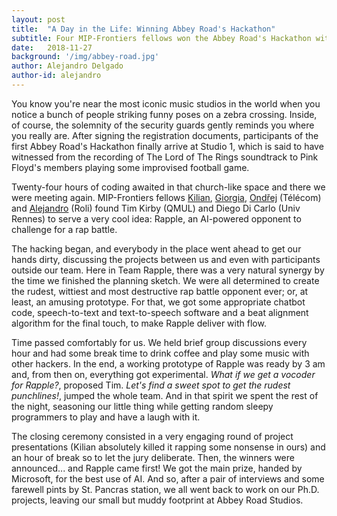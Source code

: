 ```yaml
---
layout: post
title:  "A Day in the Life: Winning Abbey Road's Hackathon"
subtitle: Four MIP-Frontiers fellows won the Abbey Road's Hackathon with the Rapple - virtual rap-battle opponent.
date:   2018-11-27
background: '/img/abbey-road.jpg'
author: Alejandro Delgado
author-id: alejandro
---
```


You know you're near the most iconic music studios in the world when you notice a bunch of people striking funny poses on a zebra crossing. Inside, of course, the solemnity of the security guards gently reminds you where you really are. After signing the registration documents, participants of the first Abbey Road's Hackathon finally arrive at Studio 1, which is said to have witnessed from the recording of The Lord of The Rings soundtrack to Pink Floyd's members playing some improvised football game.

Twenty-four hours of coding awaited in that church-like space and there we were meeting again. MIP-Frontiers fellows [Kilian](/people#kilian), [Giorgia](/people#giorgia), [Ondřej](/people#ondrej) (Télécom) and [Alejandro](/people#alejandro) (Roli) found Tim Kirby (QMUL) and Diego Di Carlo (Univ Rennes) to serve a very cool idea: Rapple, an AI-powered opponent to challenge for a rap battle.

The hacking began, and everybody in the place went ahead to get our hands dirty, discussing the projects between us and even with participants outside our team. Here in Team Rapple, there was a very natural synergy by the time we finished the planning sketch. We were all determined to create the rudest, wittiest and most destructive rap battle opponent ever; or, at least, an amusing prototype. For that, we got some appropriate chatbot code, speech-to-text and text-to-speech software and a beat alignment algorithm for the final touch, to make Rapple deliver with flow.

Time passed comfortably for us. We held brief group discussions every hour and had some break time to drink coffee and play some music with other hackers. In the end, a working prototype of Rapple was ready by 3 am and, from then on, everything got experimental. *What if we get a vocoder for Rapple?*, proposed Tim. *Let's find a sweet spot to get the rudest punchlines!*, jumped the whole team. And in that spirit we spent the rest of the night, seasoning our little thing while getting random sleepy programmers to play and have a laugh with it.

The closing ceremony consisted in a very engaging round of project presentations (Kilian absolutely killed it rapping some nonsense in ours) and an hour of break so to let the jury deliberate. Then, the winners were announced... and Rapple came first! We got the main prize, handed by Microsoft, for the best use of AI. And so, after a pair of interviews and some farewell pints by St. Pancras station, we all went back to work on our Ph.D. projects, leaving our small but muddy footprint at Abbey Road Studios.
